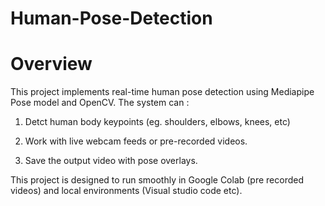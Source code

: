 # Human-Pose-Detection

# Overview

This project implements real-time human pose detection using Mediapipe Pose model and OpenCV. The system can : 

1. Detct human body keypoints (eg. shoulders, elbows, knees, etc)

2. Work with live webcam feeds or pre-recorded videos.

3. Save the output video with pose overlays.

This project is designed to run smoothly in Google Colab (pre recorded videos) and local environments (Visual studio code etc).
